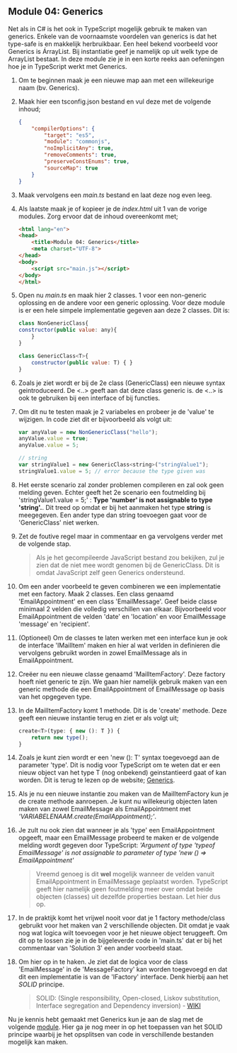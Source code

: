 ## Module 04: Generics

Net als in C# is het ook in TypeScript mogelijk gebruik te maken van generics. Enkele van de voornaamste voordelen van generics is dat het type-safe is en makkelijk herbruikbaar. Een heel bekend voorbeeld voor Generics is ÁrrayList. Bij instantiatie geef je namelijk op uit welk type de ArrayList bestaat. In deze module zie je in een korte reeks aan oefeningen hoe je in TypeScript werkt met Generics.

1. Om te beginnen maak je een nieuwe map aan met een willekeurige naam (bv. Generics).

2. Maak hier een tsconfig.json bestand en vul deze met de volgende inhoud;
    ```json
    {
        "compilerOptions": {
            "target": "es5",
            "module": "commonjs",
            "noImplicitAny": true,
            "removeComments": true,
            "preserveConstEnums": true,
            "sourceMap": true
        }
    }
    ```

3. Maak vervolgens een *main.ts* bestand en laat deze nog even leeg.

4. Als laatste maak je of kopieer je de *index.html* uit 1 van de vorige modules. Zorg ervoor dat de inhoud overeenkomt met;
    ```html
    <html lang="en">
    <head>
        <title>Module 04: Generics</title>
        <meta charset="UTF-8">
    </head>
    <body>
        <script src="main.js"></script>
    </body>
    </html>
    ``` 

5. Open nu *main.ts* en maak hier 2 classes. 1 voor een non-generic oplossing en de andere voor een generic oplossing. Voor deze module is er een hele simpele implementatie gegeven aan deze 2 classes. Dit is:
    ```javascript
    class NonGenericClass{
    constructor(public value: any){        
        }
    }

    class GenericClass<T>{
        constructor(public value: T) { }
    }
    ```

6. Zoals je ziet wordt er bij de 2e class (GenericClass) een nieuwe syntax geintroduceerd. De <..> geeft aan dat deze class generic is. de <..> is ook te gebruiken bij een interface of bij functies.

7. Om dit nu te testen maak je 2 variabeles en probeer je de 'value' te wijzigen. In code ziet dit er bijvoorbeeld als volgt uit:
    ```javascript 
    var anyValue = new NonGenericClass("hello");
    anyValue.value = true;
    anyValue.value = 5;

    // string
    var stringValue1 = new GenericClass<string>("stringValue1");
    stringValue1.value = 5; // error because the type given was 
    ```
    
8. Het eerste scenario zal zonder problemen compileren en zal ook geen melding geven. Echter geeft het 2e scenario een foutmelding bij 'stringValue1.value = 5;' : **Type 'number' is not assignable to type 'string'.**. Dit treed op omdat er bij het aanmaken het type **string** is meegegeven. Een ander type dan string toevoegen gaat voor de 'GenericClass' niet werken.

9. Zet de foutive regel maar in commentaar en ga vervolgens verder met de volgende stap.

    > Als je het gecompileerde JavaScript bestand zou bekijken, zul je zien dat de <T> niet mee wordt genomen bij de GenericClass. Dit is omdat JavaScript zelf geen Generics ondersteund.

10. Om een ander voorbeeld te geven combineren we een implementatie met een factory. Maak 2 classes. Een class genaamd 'EmailAppointment' en een class 'EmailMessage'. Geef beide classe minimaal 2 velden die volledig verschillen van elkaar. Bijvoorbeeld voor EmailAppointment de velden 'date' en 'location' en voor EmailMessage 'message' en 'recipient'.

11. (Optioneel) Om de classes te laten werken met een interface kun je ook de interface 'IMailItem' maken en hier al wat verlden in definieren die vervolgens gebruikt worden in zowel EmailMessage als in EmailAppointment.

12. Creëer nu een nieuwe classe genaamd 'MailItemFactory'. Deze factory hoeft niet generic te zijn. We gaan hier namelijk gebruik maken van een generic methode die een EmailAppointment of EmailMessage op basis van het opgegeven type.

13. In de MailItemFactory komt 1 methode. Dit is de 'create' methode. Deze geeft een nieuwe instantie terug en ziet er als volgt uit;
    ```javascript
    create<T>(type: { new (): T }) {
        return new type();
    }
    ```
    
14. Zoals je kunt zien wordt er een 'new (): T' syntax toegevoegd aan de parameter 'type'. Dit is nodig voor TypeScript om te weten dat er een nieuw object van het type T (nog onbekend) geinstantieerd gaat of kan worden. Dit is terug te lezen op de website; [Generics](https://www.typescriptlang.org/docs/handbook/generics.html).

15. Als je nu een nieuwe instantie zou maken van de MailItemFactory kun je de create methode aanroepen. Je kunt nu willekeurig objecten laten maken van zowel EmailMessage als EmailAppointment met *'VARIABELENAAM.create<EmailAppointment>(EmailAppointment);'*.

16. Je zult nu ook zien dat wanneer je als 'type' een EmailAppointment opgeeft, maar een EmailMessage probeerd te maken er de volgende melding wordt gegeven door TypeScript: *'Argument of type 'typeof EmailMessage' is not assignable to parameter of type 'new () => EmailAppointment'*

    > Vreemd genoeg is dit **wel** mogelijk wanneer de velden vanuit EmailAppointment in EmailMessage geplaatst worden. TypeScript geeft hier namelijk geen foutmelding meer over omdat beide objecten (classes) uit dezelfde properties bestaan. Let hier dus op.

17. In de praktijk komt het vrijwel nooit voor dat je 1 factory methode/class gebruikt voor het maken van 2 verschillende objecten. Dit omdat je vaak nog wat logica wilt toevoegen voor je het nieuwe object teruggeeft. Om dit op te lossen zie je in de bijgeleverde code in 'main.ts' dat er bij het commentaar van 'Solution 3' een ander voorbeeld staat.

18. Om hier op in te haken. Je ziet dat de logica voor de class 'EmailMessage' in de 'MessageFactory' kan worden toegevoegd en dat dit een implementatie is van de 'IFactory<T>' interface. Denk hierbij aan het *SOLID* principe.

    > SOLID: (Single responsibility, Open-closed, Liskov substitution, Interface segregation and Dependency inversion) - [WIKI](https://nl.wikipedia.org/wiki/SOLID)
    
Nu je kennis hebt gemaakt met Generics kun je aan de slag met de volgende [module](https://github.com/lmeijdam/typescript-start/tree/master/05). Hier ga je nog meer in op het toepassen van het SOLID principe waarbij je het opsplitsen van code in verschillende bestanden mogelijk kan maken. 
